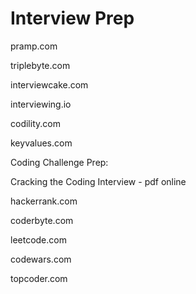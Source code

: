 # Interview Prep

pramp.com

triplebyte.com

interviewcake.com

interviewing.io

codility.com

keyvalues.com

Coding Challenge Prep:

Cracking the Coding Interview - pdf online

hackerrank.com

coderbyte.com

leetcode.com

codewars.com

topcoder.com